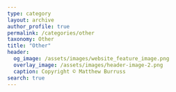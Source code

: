 ```yaml
---
type: category
layout: archive
author_profile: true
permalink: /categories/other
taxonomy: Other
title: "Other"
header:
  og_image: /assets/images/website_feature_image.png
  overlay_image: /assets/images/header-image-2.png
  caption: Copyright © Matthew Burruss
search: true
---
```

<p style="visibility:hidden">Blog posts in category "Other"</p>